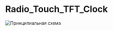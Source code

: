 # Radio_Touch_TFT_Clock
![Принципиальная схема](https://pp.userapi.com/c848736/v848736297/1c2947/IHWIIIvTtFA.jpg)
